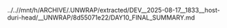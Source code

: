 ../..//mnt/h/ARCHIVE/.UNWRAP/extracted/DEV__2025-08-17__1833__host-duri-head/__UNWRAP/8d55071e22/DAY10_FINAL_SUMMARY.md